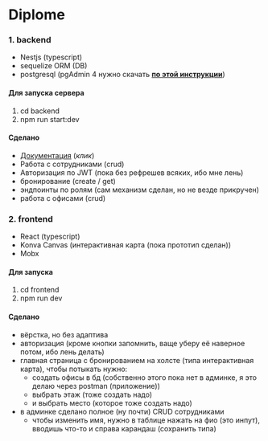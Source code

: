 # Diplome

### 1. backend
- Nestjs (typescript)
- sequelize ORM (DB)
- postgresql (pgAdmin 4 нужно скачать [**по этой инструкции**](https://metanit.com/sql/postgresql/1.1.php))

#### Для запуска сервера
1. cd backend
2. npm run start:dev

#### Сделано
- [Документация](http://localhost:5000/api/docs#/) (*клик*)
- Работа с сотрудниками (crud)
- Авторизация по JWT (пока без рефрешев всяких, ибо мне лень)
- бронирование (create / get)
- эндпоинты по ролям (сам механизм сделан, но не везде прикручен)
- работа с офисами (crud)




### 2. frontend
- React (typescript)
- Konva Canvas (интерактивная карта (пока прототип сделан))
- Mobx

#### Для запуска
1. cd frontend
2. npm run dev

#### Сделано
- вёрстка, но без адаптива
- авторизация (кроме кнопки запомнить, ваще уберу её наверное потом, ибо лень делать)
- главная страница с бронированием на холсте (типа интерактивная карта), чтобы потыкать нужно:
  - создать офисы в бд (собственно этого пока нет в админке, я это делаю через postman (приложение))
  - выбрать этаж (тоже создать надо)
  - и выбрать место (которое тоже создать надо)
- в админке сделано полное (ну почти) CRUD сотрудниками
  - чтобы изменить имя, нужно в таблице нажать на фио (это инпут), вводишь что-то и справа карандаш (сохранить типа) 